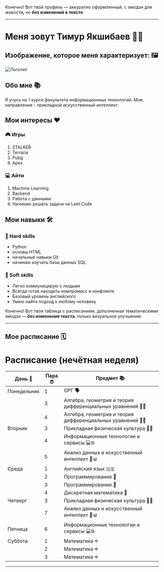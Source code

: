 Конечно! Вот твой профиль — аккуратно оформленный, с эмодзи для живости, но **без изменений в тексте**:

---

# Меня зовут Тимур Якшибаев 👨‍💻

## Изображение, которое меня характеризует: 🖼️  
![Логотип](https://i.pinimg.com/736x/9e/7e/21/9e7e21584e46446f1cee89f3b4885739.jpg)

## Обо мне 📚  
Я учусь на 1 курсе факультета информационных технологий. Мое направление - прикладной искусственный интеллект.

## Мои интересы ❤️

### 🎮 Игры
1. STALKER  
2. Terraria  
3. Pubg  
4. Apex  

### 💻 Айти
1. Machine Learning  
2. Backend  
3. Работа с данными  
4. Начинаю решать задачи на Leet Code  

## Мои навыки 🛠️

### 🔧 Hard skills
- Python  
- основы HTML  
- начальные навыки Git  
- начинаю изучать базы данных SQL  

### 🤝 Soft skills
- Легко коммуницирую с людьми  
- Всегда готов находить компромисс в конфликте  
- Базовый уровень английского  
- Умею найти подход к любому человеку  

Конечно! Вот твоя таблица с расписанием, дополненная тематическими эмодзи — **без изменения текста**, только визуальное улучшение:

---

## Мое расписание 🗓️  
# Расписание (нечётная неделя)

| День 📅       | Пара ⏰ | Предмет 📚                                      |
|---------------|--------|--------------------------------------------------|
| Понедельник   | 1      | ОРГ 🗣️                                          |
|               | 3      | Алгебра, геометрия и теория дифференциальных уравнений 📐🧮 |
|               | 4      | Алгебра, геометрия и теория дифференциальных уравнений 📐🧮 |
| Вторник       | 3      | Прикладная физическая культура 🏃‍♂️              |
|               | 4      | Информационные технологии и сервисы 💻🌐         |
|               | 5      | Анализ данных и искусственный интеллект 🤖📊     |
| Среда         | 1      | Английский язык 🇬🇧                              |
|               | 2      | Программирование 💾                              |
|               | 3      | Программирование 💾                              |
|               | 4      | Дискретная математика 🔢                        |
| Четверг       | 3      | Прикладная физическая культура 🏃‍♂️              |
|               | 7      | Анализ данных и искусственный интеллект 🤖📊     |
| Пятница       | 6      | Информационные технологии и сервисы 💻🌐         |
| Суббота       | 1      | Математика ➗                                    |
|               | 2      | Математика ➗                                    |
|               | 3      | Математика ➗                                    |

---










